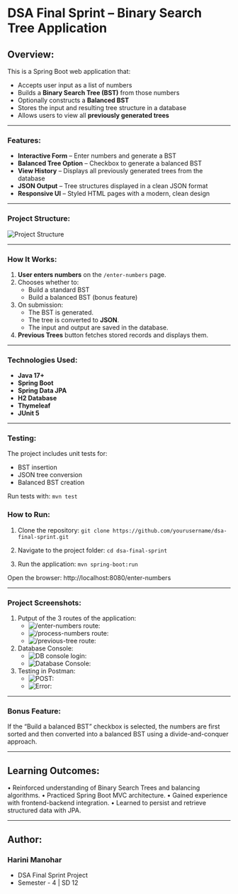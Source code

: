 # DSA Final Sprint – Binary Search Tree Application

## Overview:

This is a Spring Boot web application that:
- Accepts user input as a list of numbers
- Builds a **Binary Search Tree (BST)** from those numbers
- Optionally constructs a **Balanced BST**
- Stores the input and resulting tree structure in a database
- Allows users to view all **previously generated trees**

---

### Features:

- **Interactive Form** – Enter numbers and generate a BST
- **Balanced Tree Option** – Checkbox to generate a balanced BST
- **View History** – Displays all previously generated trees from the database
- **JSON Output** – Tree structures displayed in a clean JSON format
- **Responsive UI** – Styled HTML pages with a modern, clean design

---

### Project Structure:

![Project Structure](Project-Screenshots/Project-Structure.png)

---

### How It Works:

1. **User enters numbers** on the `/enter-numbers` page.
2. Chooses whether to:
    - Build a standard BST
    - Build a balanced BST (bonus feature)
3. On submission:
    - The BST is generated.
    - The tree is converted to **JSON**.
    - The input and output are saved in the database.
4. **Previous Trees** button fetches stored records and displays them.

---

### Technologies Used:

- **Java 17+**
- **Spring Boot**
- **Spring Data JPA**
- **H2 Database**
- **Thymeleaf**
- **JUnit 5**

---

### Testing:

The project includes unit tests for:
- BST insertion
- JSON tree conversion
- Balanced BST creation

Run tests with:
`mvn test`

### How to Run:
1.	Clone the repository:
`git clone https://github.com/yourusername/dsa-final-sprint.git`

2. Navigate to the project folder:
`cd dsa-final-sprint`

3.	Run the application:
`mvn spring-boot:run`

Open the browser:
http://localhost:8080/enter-numbers

---

### Project Screenshots:

1. Putput of the 3 routes of the application:
   - ![/enter-numbers route:](Project-Screenshots/:enter-numbers.png)
   - ![/process-numbers route:](Project-Screenshots/:process-numbers.png)
   - ![/previous-tree route:](Project-Screenshots/:previous-tree.png)
2. Database Console:
   - ![DB console login:](Project-Screenshots/DatabaseConsole.png)
   - ![Database Console:](Project-Screenshots/DatabaseConsole1.png)
3. Testing in Postman:
   - ![POST:](Project-Screenshots/Postman-POST.png)
   - ![Error:](Project-Screenshots/Postman-error.png)

---

### Bonus Feature:

If the “Build a balanced BST” checkbox is selected, the numbers are first sorted and then converted into a balanced BST using a divide-and-conquer approach.

---

## Learning Outcomes:

•	Reinforced understanding of Binary Search Trees and balancing algorithms.
•	Practiced Spring Boot MVC architecture.
•	Gained experience with frontend-backend integration.
•	Learned to persist and retrieve structured data with JPA.

---

## Author:

### Harini Manohar
- DSA Final Sprint Project
- Semester - 4 | SD 12